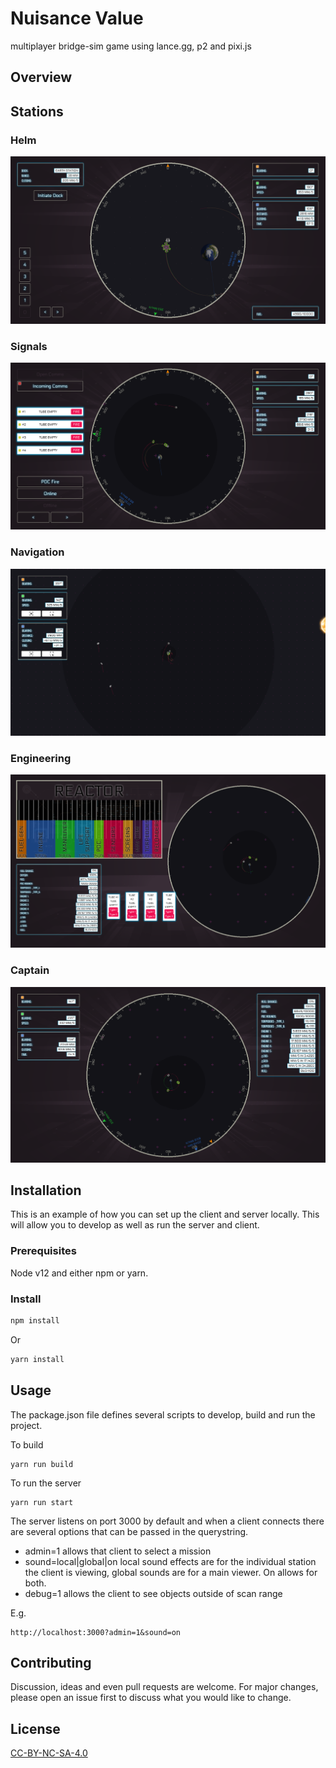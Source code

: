 # Nuisance Value

multiplayer bridge-sim game using lance.gg, p2 and pixi.js

## Overview

## Stations

### Helm

![Image of Helm Screen](https://github.com/wooki/nuisancevalue/blob/master/docs/assets/helm.png)

### Signals

![Image of Signals Screen](https://github.com/wooki/nuisancevalue/blob/master/docs/assets/signals.png)

### Navigation

![Image of Navigation Screen](https://github.com/wooki/nuisancevalue/blob/master/docs/assets/navigation.png)

### Engineering

![Image of Engineering Screen](https://github.com/wooki/nuisancevalue/blob/master/docs/assets/engineer.png)

### Captain

![Image of Captain Screen](https://github.com/wooki/nuisancevalue/blob/master/docs/assets/captain.png)

## Installation

This is an example of how you can set up the client and server locally. This will allow you to develop as well as run the server and client.

### Prerequisites

Node v12 and either npm or yarn.

### Install

```bash
npm install
```

Or

```bash
yarn install
```

## Usage

The package.json file defines several scripts to develop, build and run the project.

To build

```
yarn run build
```

To run the server

```
yarn run start
```

The server listens on port 3000 by default and when a client connects there are several options that can be passed in the querystring.

- admin=1 allows that client to select a mission
- sound=local|global|on local sound effects are for the individual station the client is viewing, global sounds are for a main viewer. On allows for both.
- debug=1 allows the client to see objects outside of scan range

E.g.

```
http://localhost:3000?admin=1&sound=on
```

## Contributing

Discussion, ideas and even pull requests are welcome. For major changes, please open an issue first to discuss what you would like to change.

## License

[CC-BY-NC-SA-4.0](https://creativecommons.org/licenses/by-nc-sa/4.0/)

